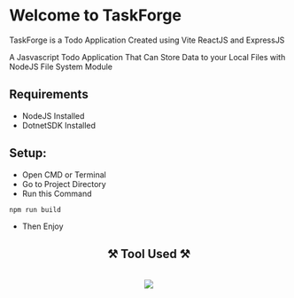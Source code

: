 # Welcome to TaskForge

TaskForge is a Todo Application Created using Vite ReactJS and ExpressJS

A Jasvascript Todo Application That Can Store Data to your Local Files with NodeJS File System Module

## Requirements
- NodeJS Installed
- DotnetSDK Installed

## Setup:
- Open CMD or Terminal
- Go to Project Directory
- Run this Command
``` terminal
npm run build
```
- Then Enjoy

<h2 align="center">⚒️ Tool Used ⚒️</h2>
<br/>
<div align="center">
    <img src="https://skillicons.dev/icons?i=vscode,git,html,css,javascript,json,npm,nodejs,vite,react,express,dotnet,cs" />
</div>
